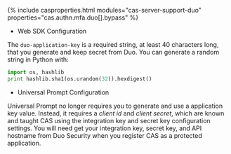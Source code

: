 {% include casproperties.html
modules="cas-server-support-duo"
properties="cas.authn.mfa.duo[].bypass" %}


- Web SDK Configuration

The `duo-application-key` is a required string, at least 40 characters long, that you
generate and keep secret from Duo. You can generate a random string in Python with:

```python
import os, hashlib
print hashlib.sha1(os.urandom(32)).hexdigest()
```

- Universal Prompt Configuration

Universal Prompt no longer requires you to generate and use a application 
key value. Instead, it requires a *client id* and *client secret*, which 
are known and taught CAS using the integration key and secret key 
configuration settings. You will need get your integration key, secret key, and API 
hostname from Duo Security when you register CAS as a protected application. 

